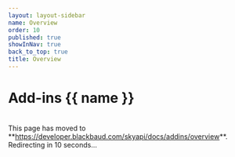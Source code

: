```yaml
---
layout: layout-sidebar
name: Overview
order: 10
published: true
showInNav: true
back_to_top: true
title: Overview
---
```


# Add-ins {{ name }}
   <br />
<bb-alert bb-alert-type="warning">This page has moved to **<a href="https://developer.blackbaud.com/skyapi/docs/addins/overview">https://developer.blackbaud.com/skyapi/docs/addins/overview</a>**. Redirecting in 10 seconds...
</bb-alert>
<br /> <br />

<script> var timer = setTimeout(function() { window.location='https://developer.blackbaud.com/skyapi/docs/addins/overview' }, 10000); </script>